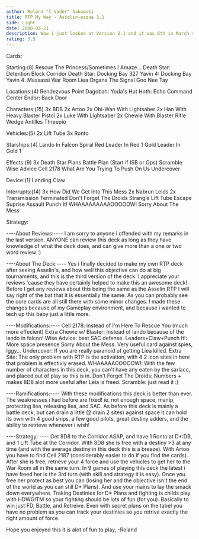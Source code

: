 ```yaml
---
author: Roland "I_Vader" Sakowski
title: RTP My Way - Asselin-esque 3.1
side: Light
date: 2000-03-21
description: Wow i just looked at Version 2.1 and it was 6th in March so i thought i might as well inform you of the newest version of the deck!
rating: 3.5
---
```

Cards: 

Starting:(8)
Rescue The Princess/Sometimes I Amaze...
Death Star: Detention Block Corridor
Death Star: Docking Bay 327
Yavin 4: Docking Bay
Yavin 4: Massassi War Room
Liea Organa
The Signal
Goo Nee Tay

Locations:(4)
Rendezvous Point
Dagobah: Yoda's Hut
Hoth: Echo Command Center
Endor: Back Door

Characters:(15)
3x 8D8
2x Artoo
2x Obi-Wan With Lightsaber
2x Han With Heavy Blaster Pistol
2x Luke With Lightsaber
2x Chewie With Blaster Rifle
Wedge Antilles
Threepio

Vehicles:(5)
2x Lift Tube
3x Ronto

Starships:(4)
Lando In Falcon
Spiral
Red Leader In Red 1
Gold Leader In Gold 1

Effects:(9)
3x Death Star Plans
Battle Plan (Start if ISB or Ops)
Scramble
Wise Advice
Cell 2178
What Are You Trying To Push On Us
Undercover

Device:(1)
Landing Claw

Interrupts:(14)
3x How Did We Get Into This Mess
2x Nabrun Leids
2x Transmission Terminated
Don't Forget The Droids
Strangle
Lift Tube Escape
Suprise Assault
Punch It!
WHAAAAAAAAAOOOOOW!
Sorry About The Mess  

Strategy: 

----About Reviews:----
I am sorry to anyone i offended with my remarks in the last version. ANYONE can review this deck as long as they have knowledge of what the deck does, and can give more than a one or two word review :)

----About The Deck:----
Yes i finally decided to make my own RTP deck after seeing Asselin's, and how well this objective can do at big tournaments, and this is the third version of the deck. I appreciate your reviews 'cause they have certainly helped to make this an awesome deck!
Before I get any reviews about this being the same as the Asselin RTP I will say right of the bat that it is essentially the same. As you can probably see the core cards are all still there with some minor changes. I made these changes because of my Gameplay environment, and because i wanted to tech up this baby just a little more.

----Modifications:----
Cell 2178: instead of I'm Here To Rescue You (much more effecient)
Extra Chewie w/ Blaster: Instead of lando because of the lando in falcon!
Wise Advice: best SAC defense.
Leaders+Claw+Punch It!: More space presence
Sorry About the Mess: Very useful card against spies, Iggy...
Undercover: If you are really paranoid of getting Liea killed.
Extra Site: The only problem with RTP is the activation, with 4 2 icon sites in here that problem is effectivly erased.
WHAAAAAOOOOOW!: With the few number of characters in this deck, you can't have any eaten by the sarlacc, and placed out of play so this is in.
Don't Forget The Droids: Numbers + makes 8D8 alot more useful after Leia is freed.
Scramble: just read it :)

----Ramifications:----
With these modifications this deck is better than ever.  The weaknesses i had before are fixed! ie. not enough space, manip, protecting liea, releasing liea, and SAC. As before this deck is mainly a battle deck, but can drain a little (2 drain 2 sites) against space it can hold its own with 4 good ships, a few good pilots, great destiny adders, and the ability to retrieve whenever i wish!

----Strategy: ----
Get 8D8 to the Corridor ASAP, and have 1 Ronto at D*:DB, and 1 Lift Tube at the Corridor. With 8D8 she is free with a destiny >3 at any time (and with the average destiny in this deck this is a breeze).  With Artoo you have to find Cell 2187 (considerably easier to do if you find the cards). After she is free, retrieve your 4 force and use the vehicles to get her to the War Room all in the same turn.
In 9 games of playing this deck the latest i have freed her is the 3rd turn (with skill and strategy it is easy).
Once you free her protect as best you can (losing her and the objective isn't the end of the world as you can still D* Plans). And use your mains to lay the smack down everywhere. Traking Destinies for D* Plans and fighting is childs play with HDWGITM so your fighting should be lots of fun (for you). Basically to win just FD, Battle, and Retreive. Even with secret plans on the tabel you have no problem as you can track your destinies so you retrive exactly the right amount of force.

Hope you enjoyed this it is alot of fun to play,
-Roland  